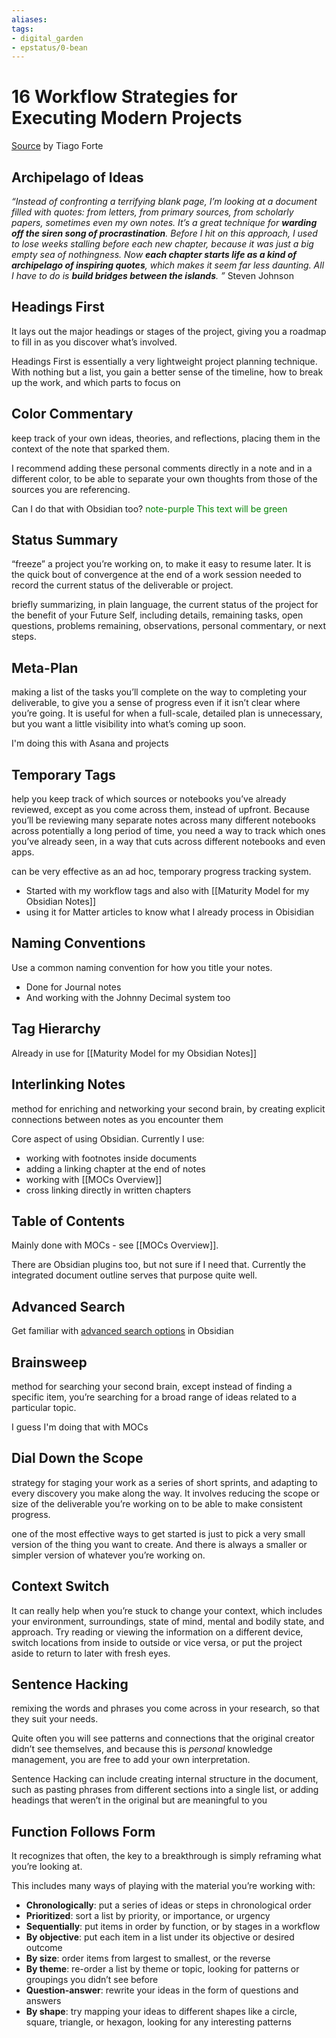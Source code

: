 ```yaml
---
aliases: 
tags: 
- digital_garden
- epstatus/0-bean
---
```

# 16 Workflow Strategies for Executing Modern Projects
[Source](https://fortelabs.com/blog/just-in-time-pm-21-workflow-strategies/) by Tiago Forte 
## Archipelago of Ideas
_“Instead of confronting a terrifying blank page, I’m looking at a document filled with quotes: from letters, from primary sources, from scholarly papers, sometimes even my own notes. It’s a great technique for_ **_warding off the siren song of procrastination_**_. Before I hit on this approach, I used to lose weeks stalling before each new chapter, because it was just a big empty sea of nothingness. Now_ **_each chapter starts life as a kind of archipelago of inspiring quotes_**_, which makes it seem far less daunting. All I have to do is_ **_build bridges between the islands_**_. ”_ Steven Johnson

## Headings First
It lays out the major headings or stages of the project, giving you a roadmap to fill in as you discover what’s involved.

Headings First is essentially a very lightweight project planning technique. With nothing but a list, you gain a better sense of the timeline, how to break up the work, and which parts to focus on
 
## Color Commentary
keep track of your own ideas, theories, and reflections, placing them in the context of the note that sparked them.

I recommend adding these personal comments directly in a note and in a different color, to be able to separate your own thoughts from those of the sources you are referencing.

Can I do that with Obsidian too?
<span style="color:green">note-purple This text will be green</span>
 
## Status Summary
“freeze” a project you’re working on, to make it easy to resume later. It is the quick bout of convergence at the end of a work session needed to record the current status of the deliverable or project.

briefly summarizing, in plain language, the current status of the project for the benefit of your Future Self, including details, remaining tasks, open questions, problems remaining, observations, personal commentary, or next steps.


## Meta-Plan
making a list of the tasks you’ll complete on the way to completing your deliverable, to give you a sense of progress even if it isn’t clear where you’re going. It is useful for when a full-scale, detailed plan is unnecessary, but you want a little visibility into what’s coming up soon.

I'm doing this with Asana and projects

## Temporary Tags
help you keep track of which sources or notebooks you’ve already reviewed, except as you come across them, instead of upfront. Because you’ll be reviewing many separate notes across many different notebooks across potentially a long period of time, you need a way to track which ones you’ve already seen, in a way that cuts across different notebooks and even apps.

can be very effective as an ad hoc, temporary progress tracking system.

+ Started with my workflow tags and also with [[Maturity Model for my Obsidian Notes]]
+ using it for Matter articles to know what I already process in Obisidian

## Naming Conventions
Use a common naming convention for how you title your notes.

+ Done for Journal notes
+ And working with the Johnny Decimal system too

## Tag Hierarchy


Already in use for [[Maturity Model for my Obsidian Notes]]

## Interlinking Notes
method for enriching and networking your second brain, by creating explicit connections between notes as you encounter them

Core aspect of using Obsidian. Currently I use:
+ working with footnotes inside documents
+ adding a linking chapter at the end of notes
+ working with [[MOCs Overview]]
+ cross linking directly in written chapters

## Table of Contents
Mainly done with MOCs - see [[MOCs Overview]].

There are Obsidian plugins too, but not sure if I need that. Currently the integrated document outline serves that purpose quite well.

## Advanced Search
Get familiar with [advanced search options](https://help.obsidian.md/Plugins/Search#:~:text=Search%20%2D%20Obsidian%20Help&text=The%20Search%20plugin%20helps%20you,Shift%2BF%20on%20macOS) in Obsidian

## Brainsweep
method for searching your second brain, except instead of finding a specific item, you’re searching for a broad range of ideas related to a particular topic.

I guess I'm doing that with MOCs

## Dial Down the Scope
strategy for staging your work as a series of short sprints, and adapting to every discovery you make along the way. It involves reducing the scope or size of the deliverable you’re working on to be able to make consistent progress.

one of the most effective ways to get started is just to pick a very small version of the thing you want to create. And there is always a smaller or simpler version of whatever you’re working on.

## Context Switch
It can really help when you’re stuck to change your context, which includes your environment, surroundings, state of mind, mental and bodily state, and approach. Try reading or viewing the information on a different device, switch locations from inside to outside or vice versa, or put the project aside to return to later with fresh eyes.

## Sentence Hacking
remixing the words and phrases you come across in your research, so that they suit your needs.

Quite often you will see patterns and connections that the original creator didn’t see themselves, and because this is _personal_ knowledge management, you are free to add your own interpretation.

Sentence Hacking can include creating internal structure in the document, such as pasting phrases from different sections into a single list, or adding headings that weren’t in the original but are meaningful to you

## Function Follows Form
It recognizes that often, the key to a breakthrough is simply reframing what you’re looking at.

This includes many ways of playing with the material you’re working with:

-   **Chronologically**: put a series of ideas or steps in chronological order
-   **Prioritized**: sort a list by priority, or importance, or urgency
-   **Sequentially**: put items in order by function, or by stages in a workflow
-   **By objective**: put each item in a list under its objective or desired outcome
-   **By size**: order items from largest to smallest, or the reverse
-   **By theme**: re-order a list by theme or topic, looking for patterns or groupings you didn’t see before
-   **Question-answer**: rewrite your ideas in the form of questions and answers
-   **By shape**: try mapping your ideas to different shapes like a circle, square, triangle, or hexagon, looking for any interesting patterns



